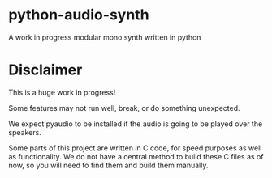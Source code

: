 # python-audio-synth
A work in progress modular mono synth written in python

# Disclaimer

This is a huge work in progress!

Some features may not run well, break, or do something unexpected.

We expect pyaudio to be installed if the audio is going to be played over the speakers.

Some parts of this project are written in C code,
for speed purposes as well as functionality.
We do not have a central method to build these C files as of now,
so you will need to find them and build them manually.